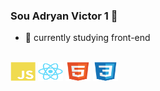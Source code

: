 ### Sou Adryan Victor 1 👋


- 🌱 currently studying front-end

<div style="display: inline_block"><br>
  <img align="center" alt="adryan-Js" height="30" width="40" src="https://raw.githubusercontent.com/devicons/devicon/master/icons/javascript/javascript-plain.svg">
   <img align="center" alt="adryan-React" height="30" width="40" src="https://raw.githubusercontent.com/devicons/devicon/master/icons/react/react-original.svg">
  <img align="center" alt="adryan-HTML" height="30" width="40" src="https://raw.githubusercontent.com/devicons/devicon/master/icons/html5/html5-original.svg">
  <img align="center" alt="adryan-CSS" height="30" width="40" src="https://raw.githubusercontent.com/devicons/devicon/master/icons/css3/css3-original.svg">
  
</div>
